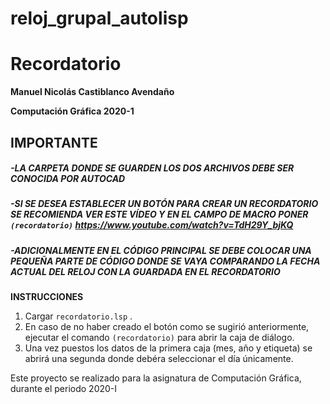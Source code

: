 # reloj_grupal_autolisp
# Recordatorio

**Manuel Nicolás Castiblanco Avendaño**

**Computación Gráfica 2020-1**

## **IMPORTANTE**
##### -LA CARPETA DONDE SE GUARDEN LOS DOS ARCHIVOS DEBE SER CONOCIDA POR AUTOCAD
##### -SI SE DESEA ESTABLECER UN BOTÓN PARA CREAR UN RECORDATORIO SE RECOMIENDA VER ESTE VÍDEO Y EN EL CAMPO DE MACRO PONER `(recordatorio)` https://www.youtube.com/watch?v=TdH29Y_bjKQ
##### -ADICIONALMENTE EN EL CÓDIGO PRINCIPAL SE DEBE COLOCAR UNA PEQUEÑA PARTE DE CÓDIGO DONDE SE VAYA COMPARANDO LA FECHA ACTUAL DEL RELOJ CON LA GUARDADA EN EL RECORDATORIO

 **INSTRUCCIONES**
1. Cargar `recordatorio.lsp` .
2. En caso de no haber creado el botón como se sugirió anteriormente, ejecutar el comando `(recordatorio)` para abrir la caja de diálogo. 
3. Una vez puestos los datos de la primera caja (mes, año y etiqueta) se abrirá una segunda donde debéra seleccionar el día únicamente.

Este proyecto se realizado para la asignatura de Computación Gráfica, durante el periodo 2020-I
